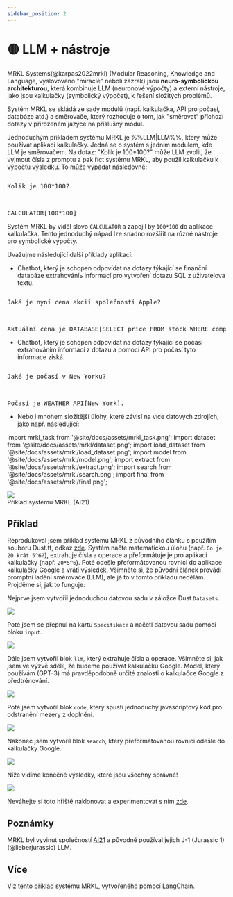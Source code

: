 ```yaml
---
sidebar_position: 2
---
```


# 🟡 LLM + nástroje

MRKL Systems(@karpas2022mrkl) (Modular Reasoning, Knowledge and Language, vyslovováno "miracle" neboli zázrak) jsou **neuro-symbolickou architekturou**, která kombinuje LLM (neuronové výpočty) a externí nástroje, jako jsou kalkulačky (symbolický výpočet), k řešení složitých problémů. 

Systém MRKL se skládá ze sady modulů (např. kalkulačka, API pro počasí, databáze atd.) a směrovače, který rozhoduje o tom, jak "směrovat" příchozí dotazy v přirozeném jazyce na příslušný modul.

Jednoduchým příkladem systému MRKL je %%LLM|LLM%%, který může používat aplikaci kalkulačky. Jedná se o systém s jedním modulem, kde LLM je směrovačem. Na dotaz: "Kolik je 100*100?" může LLM zvolit, že vyjmout čísla z promptu a pak říct systému MRKL, aby použil kalkulačku k výpočtu výsledku. To může vypadat následovně:

<pre>
<p>Kolik je 100*100?</p>

<span className="bluegreen-highlight">CALCULATOR[100*100]</span>
</pre>

Systém MRKL by viděl slovo `CALCULATOR` a zapojil by `100*100` do aplikace kalkulačka. Tento jednoduchý nápad lze snadno rozšířit na různé nástroje pro symbolické výpočty.

Uvažujme následující další příklady aplikací: 

- Chatbot, který je schopen odpovídat na dotazy týkající se finanční databáze extrahováníь informací pro vytvoření dotazu SQL z uživatelova textu.

<pre>
<p>Jaká je nyní cena akcií společnosti Apple?</p>

<span className="bluegreen-highlight">Aktuální cena je DATABASE[SELECT price FROM stock WHERE company = "Apple" AND time = "now"].</span>
</pre>

- Chatbot, který je schopen odpovídat na dotazy týkající se počasí extrahováním informací z dotazu a pomocí API pro počasí tyto informace získá.

<pre>
<p>Jaké je počasí v New Yorku?</p>

<span className="bluegreen-highlight">Počasí je WEATHER_API[New York].</span>
</pre>

- Nebo i mnohem složitější úlohy, které závisí na více datových zdrojích, jako např. následující:


import mrkl_task from '@site/docs/assets/mrkl_task.png';
import dataset from '@site/docs/assets/mrkl/dataset.png';
import load_dataset from '@site/docs/assets/mrkl/load_dataset.png';
import model from '@site/docs/assets/mrkl/model.png';
import extract from '@site/docs/assets/mrkl/extract.png';
import search from '@site/docs/assets/mrkl/search.png';
import final from '@site/docs/assets/mrkl/final.png';

<div style={{textAlign: 'center'}}>
  <img src={mrkl_task} style={{width: "500px"}} />
</div>

<div style={{textAlign: 'center'}}>
Příklad systému MRKL (AI21)
</div>


## Příklad

Reprodukoval jsem příklad systému MRKL z původního článku s použitím souboru Dust.tt, odkaz [zde](https://dust.tt/w/ddebdfcdde/a/98bdd65cb7). Systém načte matematickou úlohu (např. `Co je 20 krát 5^6?`), extrahuje čísla a operace a přeformátuje je pro aplikaci kalkulačky (např. `20*5^6`). Poté odešle přeformátovanou rovnici do aplikace kalkulačky Google a vrátí výsledek. Všimněte si, že původní článek provádí promptní ladění směrovače (LLM), ale já to v tomto příkladu nedělám. Projděme si, jak to funguje:

Nejprve jsem vytvořil jednoduchou datovou sadu v záložce Dust `Datasets`.


<div style={{textAlign: 'center'}}>
  <img src={dataset} style={{width: "750px"}} />
</div>

Poté jsem se přepnul na kartu `Specifikace` a načetl datovou sadu pomocí bloku `input`.

<div style={{textAlign: 'center'}}>
  <img src={load_dataset} style={{width: "750px"}} />
</div>

Dále jsem vytvořil blok `llm`, který extrahuje čísla a operace. Všimněte si, jak jsem ve výzvě sdělil, že budeme používat kalkulačku Google. Model, který používám (GPT-3) má pravděpodobně určité znalosti o kalkulačce Google z předtrénování.

<div style={{textAlign: 'center'}}>
  <img src={model} style={{width: "750px"}} />
</div>

Poté jsem vytvořil blok `code`, který spustí jednoduchý javascriptový kód pro odstranění mezery z doplnění.

<div style={{textAlign: 'center'}}>
  <img src={extract} style={{width: "750px"}} />
</div>

Nakonec jsem vytvořil blok `search`, který přeformátovanou rovnici odešle do kalkulačky Google.

<div style={{textAlign: "center"}}>
  <img src={search} style={{width: "750px"}} />
</div>

Níže vidíme konečné výsledky, které jsou všechny správné!

<div style={{textAlign: 'center'}}>
  <img src={final} style={{width: "750px"}} />
</div>

Neváhejte si toto hřiště naklonovat a experimentovat s ním [zde](https://dust.tt/w/ddebdfcdde/a/98bdd65cb7).

## Poznámky
MRKL byl vyvinut společností [AI21](https://www.ai21.com/) a původně používal jejich J-1 (Jurassic 1)(@lieberjurassic) LLM.

## Více

Viz [tento příklad](https://python.langchain.com/en/latest/modules/agents/agents/examples/mrkl.html) systému MRKL,
vytvořeného pomocí LangChain.
